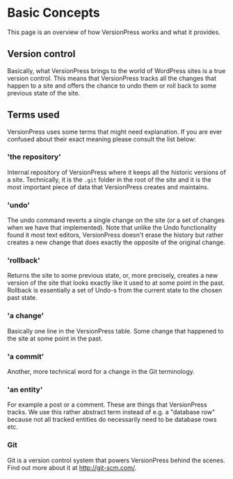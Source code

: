 # Basic Concepts

This page is an overview of how VersionPress works and what it provides.


## Version control

Basically, what VersionPress brings to the world of WordPress sites is a true version control. This means that VersionPress tracks all the changes that happen to a site and offers the chance to undo them or roll back to some previous state of the site.  


## Terms used

VersionPress uses some terms that might need explanation. If you are ever confused about their exact meaning please consult the list below:


### 'the repository'

Internal repository of VersionPress where it keeps all the historic versions of a site. Technically, it is the `.git` folder in the root of the site and it is the most important piece of data that VersionPress creates and maintains.


### 'undo'

The undo command reverts a single change on the site (or a set of changes when we have that implemented). Note that unlike the Undo functionality found it most text editors, VersionPress doesn't erase the history but rather creates a new change that does exactly the opposite of the original change.

### 'rollback'

Returns the site to some previous state, or, more precisely, creates a new version of the site that looks exactly like it used to at some point in the past. Rollback is essentially a set of Undo-s from the current state to the chosen past state.

### 'a change'

Basically one line in the VersionPress table. Some change that happened to the site at some point in the past.

### 'a commit'

Another, more technical word for a change in the Git terminology.

### 'an entity'

For example a post or a comment. These are things that VersionPress tracks. We use this rather abstract term instead of e.g. a "database row" because not all tracked entities do necessarily need to be database rows etc.

### Git

Git is a version control system that powers VersionPress behind the scenes. Find out more about it at http://git-scm.com/.






